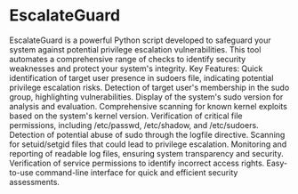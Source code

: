 # EscalateGuard
 EscalateGuard is a powerful Python script developed to safeguard your system against potential privilege escalation vulnerabilities. This tool automates a comprehensive range of checks to identify security weaknesses and protect your system's integrity.  Key Features:  Quick identification of target user presence in sudoers file, indicating potential privilege escalation risks. Detection of target user's membership in the sudo group, highlighting vulnerabilities. Display of the system's sudo version for analysis and evaluation. Comprehensive scanning for known kernel exploits based on the system's kernel version. Verification of critical file permissions, including /etc/passwd, /etc/shadow, and /etc/sudoers. Detection of potential abuse of sudo through the logfile directive. Scanning for setuid/setgid files that could lead to privilege escalation. Monitoring and reporting of readable log files, ensuring system transparency and security. Verification of service permissions to identify incorrect access rights. Easy-to-use command-line interface for quick and efficient security assessments.
